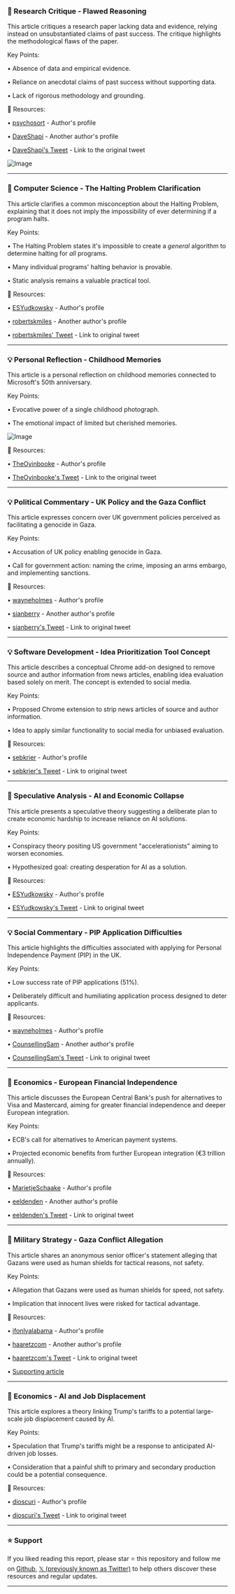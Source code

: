 ### 🤖 Research Critique - Flawed Reasoning

This article critiques a research paper lacking data and evidence, relying instead on unsubstantiated claims of past success.  The critique highlights the methodological flaws of the paper.

Key Points:

• Absence of data and empirical evidence.


• Reliance on anecdotal claims of past success without supporting data.


• Lack of rigorous methodology and grounding.


🔗 Resources:

• [psychosort](https://x.com/psychosort) - Author's profile


• [DaveShapi](https://x.com/DaveShapi) - Another author's profile


• [DaveShapi's Tweet](https://x.com/DaveShapi/status/1908301328951959887) - Link to the original tweet


![Image](https://pbs.twimg.com/media/Gnn2EigaMAMFNQZ?format=jpg&name=small)



---

### 🤖 Computer Science - The Halting Problem Clarification

This article clarifies a common misconception about the Halting Problem, explaining that it does not imply the impossibility of ever determining if a program halts.

Key Points:

• The Halting Problem states it's impossible to create a *general* algorithm to determine halting for *all* programs.


• Many individual programs' halting behavior is provable.


• Static analysis remains a valuable practical tool.


🔗 Resources:

• [ESYudkowsky](https://x.com/ESYudkowsky) - Author's profile


• [robertskmiles](https://x.com/robertskmiles) - Another author's profile


• [robertskmiles' Tweet](https://x.com/robertskmiles/status/1908190316819067066) - Link to original tweet



---

### 💡 Personal Reflection - Childhood Memories

This article is a personal reflection on childhood memories connected to Microsoft's 50th anniversary.

Key Points:

• Evocative power of a single childhood photograph.


• The emotional impact of limited but cherished memories.



![Image](https://pbs.twimg.com/media/Gnuu22uXkAAT1rh?format=jpg&name=small)

🔗 Resources:

• [TheOyinbooke](https://x.com/TheOyinbooke) - Author's profile


• [TheOyinbooke's Tweet](https://x.com/TheOyinbooke/status/1908311196341882987) - Link to the original tweet



---

### 💡 Political Commentary - UK Policy and the Gaza Conflict

This article expresses concern over UK government policies perceived as facilitating a genocide in Gaza.

Key Points:

• Accusation of UK policy enabling genocide in Gaza.


• Call for government action: naming the crime, imposing an arms embargo, and implementing sanctions.


🔗 Resources:

• [wayneholmes](https://x.com/wayneholmes) - Author's profile


• [sianberry](https://x.com/sianberry) - Another author's profile


• [sianberry's Tweet](https://x.com/sianberry/status/1907510912321262057) - Link to original tweet


---

### 💡 Software Development - Idea Prioritization Tool Concept

This article describes a conceptual Chrome add-on designed to remove source and author information from news articles, enabling idea evaluation based solely on merit.  The concept is extended to social media.

Key Points:

• Proposed Chrome extension to strip news articles of source and author information.


• Idea to apply similar functionality to social media for unbiased evaluation.


🔗 Resources:

• [sebkrier](https://x.com/sebkrier) - Author's profile


• [sebkrier's Tweet](https://x.com/sebkrier/status/1908255256883937699) - Link to original tweet


---

### 🤖 Speculative Analysis - AI and Economic Collapse

This article presents a speculative theory suggesting a deliberate plan to create economic hardship to increase reliance on AI solutions.

Key Points:

• Conspiracy theory positing US government "accelerationists" aiming to worsen economies.


• Hypothesized goal: creating desperation for AI as a solution.



🔗 Resources:

• [ESYudkowsky](https://x.com/ESYudkowsky) - Author's profile


• [ESYudkowsky's Tweet](https://x.com/ESYudkowsky/status/1908254740598976930) - Link to original tweet



---

### 💡 Social Commentary - PIP Application Difficulties

This article highlights the difficulties associated with applying for Personal Independence Payment (PIP) in the UK.

Key Points:

• Low success rate of PIP applications (51%).


• Deliberately difficult and humiliating application process designed to deter applicants.


🔗 Resources:

• [wayneholmes](https://x.com/wayneholmes) - Author's profile


• [CounsellingSam](https://x.com/CounsellingSam) - Another author's profile


• [CounsellingSam's Tweet](https://x.com/CounsellingSam/status/1908102353879773692) - Link to original tweet


---

### 🤖 Economics - European Financial Independence

This article discusses the European Central Bank's push for alternatives to Visa and Mastercard, aiming for greater financial independence and deeper European integration.

Key Points:

• ECB's call for alternatives to American payment systems.


• Projected economic benefits from further European integration (€3 trillion annually).



🔗 Resources:

• [MarietjeSchaake](https://x.com/MarietjeSchaake) - Author's profile


• [eeldenden](https://x.com/eeldenden) - Another author's profile


• [eeldenden's Tweet](https://x.com/eeldenden/status/1908124774796017866) - Link to original tweet


---

### 🤖 Military Strategy - Gaza Conflict Allegation

This article shares an anonymous senior officer's statement alleging that Gazans were used as human shields for tactical reasons, not safety.

Key Points:

• Allegation that Gazans were used as human shields for speed, not safety.


• Implication that innocent lives were risked for tactical advantage.


🔗 Resources:

• [ifonlyalabama](https://x.com/ifonlyalabama) - Author's profile


• [haaretzcom](https://x.com/haaretzcom) - Another author's profile


• [haaretzcom's Tweet](https://x.com/haaretzcom/status/1907799156376170564) - Link to original tweet


• [Supporting article](https://t.co/XKuIjzxMkc)


---

### 🤖 Economics - AI and Job Displacement

This article explores a theory linking Trump's tariffs to a potential large-scale job displacement caused by AI.

Key Points:

• Speculation that Trump's tariffs might be a response to anticipated AI-driven job losses.


• Consideration that a painful shift to primary and secondary production could be a potential consequence.


🔗 Resources:

• [dioscuri](https://x.com/dioscuri) - Author's profile


• [dioscuri's Tweet](https://x.com/dioscuri/status/1908214058026705164) - Link to original tweet


---

### ⭐️ Support

If you liked reading this report, please star ⭐️ this repository and follow me on [Github](https://github.com/Drix10), [𝕏 (previously known as Twitter)](https://x.com/DRIX_10_) to help others discover these resources and regular updates.

---